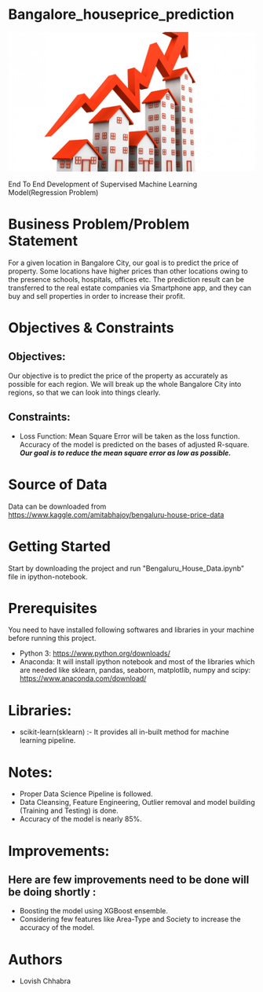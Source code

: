 # Bangalore_houseprice_prediction

![](real%20gr.jpg)

End To End Development of Supervised Machine Learning Model(Regression Problem) 

# Business Problem/Problem Statement

For a given location in Bangalore City, our goal is to predict the price of property. Some locations have higher prices than other locations owing to the presence schools, hospitals, offices etc. The prediction result can be transferred to the real estate companies via Smartphone app, and they can buy and sell properties in order to increase their profit.

# Objectives & Constraints

## Objectives: 
Our objective is to predict the price of the property as accurately as possible for each region. We will break up the whole Bangalore City into regions, so that we can look into things clearly.

## Constraints:
 * Loss Function: Mean Square Error will be taken as the loss function. Accuracy of the model is predicted on the bases of adjusted R-square.
***Our goal is to reduce the mean square error as low as possible.***

# Source of Data
Data can be downloaded from https://www.kaggle.com/amitabhajoy/bengaluru-house-price-data

# Getting Started

Start by downloading the project and run "Bengaluru_House_Data.ipynb" file in ipython-notebook.

# Prerequisites

You need to have installed following softwares and libraries in your machine before running this project.

* Python 3: https://www.python.org/downloads/
* Anaconda: It will install ipython notebook and most of the libraries which are needed like sklearn, pandas, seaborn, matplotlib, numpy and scipy: https://www.anaconda.com/download/

# Libraries:

* scikit-learn(sklearn) :- It provides all in-built method for machine learning pipeline.

# Notes:

* Proper Data Science Pipeline is followed.
* Data Cleansing, Feature Engineering, Outlier removal and model building (Training and Testing) is done.
* Accuracy of the model is nearly 85%.

# Improvements:
 ## Here are few improvements need to be done will be doing shortly :
 
 * Boosting the model using XGBoost ensemble.
 * Considering few features like Area-Type and Society to increase the accuracy of the model. 
 
 # Authors
  
  * Lovish Chhabra

